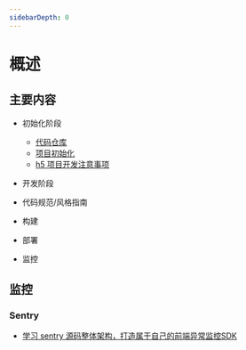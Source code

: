 ```yaml
---
sidebarDepth: 0
---
```


# 概述

## 主要内容

- 初始化阶段
  - [代码仓库](./project/repository.md)
  - [项目初始化](./project/init.md)
  - [h5 项目开发注意事项](./project/h5-project.md)
- 开发阶段

- 代码规范/风格指南

- 构建

- 部署

- 监控

## 监控

### Sentry

- [学习 sentry 源码整体架构，打造属于自己的前端异常监控SDK](https://cloud.tencent.com/developer/article/1601166)
